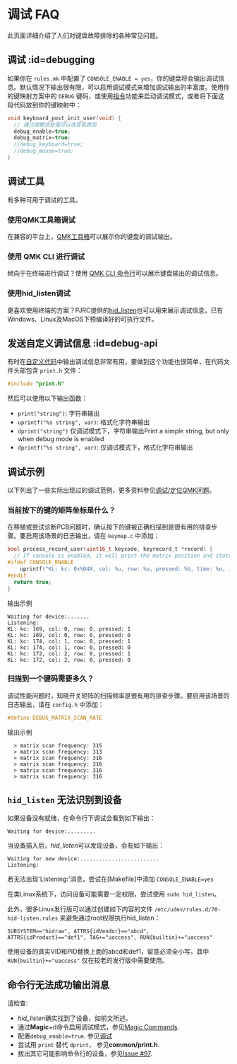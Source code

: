 #  调试 FAQ

<!---
  original document: 0.15.12:docs/faq_debug.md
  git diff 0.15.12 HEAD -- docs/faq_debug.md | cat
-->

此页面详细介绍了人们对键盘故障排除的各种常见问题。

## 调试 :id=debugging

如果你在 `rules.mk` 中配置了 `CONSOLE_ENABLE = yes`，你的键盘将会输出调试信息。默认情况下输出很有限，可以启用调试模式来增加调试输出的丰富度。使用你的键映射方案中的 `DEBUG` 键码，或使用[指令](zh-cn/feature_command.md)功能来启动调试模式，或者将下面这段代码放到你的键映射中：

```c
void keyboard_post_init_user(void) {
  // 通过调整这些值可以改变其表现
  debug_enable=true;
  debug_matrix=true;
  //debug_keyboard=true;
  //debug_mouse=true;
}
```

## 调试工具

有多种可用于调试的工具。

### 使用QMK工具箱调试

在兼容的平台上，[QMK工具箱](https://github.com/qmk/qmk_toolbox)可以展示你的键盘的调试输出。

### 使用 QMK CLI 进行调试

倾向于在终端进行调试？使用 [QMK CLI 命令行](zh-cn/cli_commands.md#qmk-console)可以展示键盘输出的调试信息。

### 使用hid_listen调试

更喜欢使用终端的方案？PJRC提供的[hid_listen](https://www.pjrc.com/teensy/hid_listen.html)也可以用来展示调试信息，已有Windows、Linux及MacOS下预编译好的可执行文件。

## 发送自定义调试信息 :id=debug-api

有时在[自定义代码](zh-cn/custom_quantum_functions.md)中输出调试信息非常有用，要做到这个功能也很简单，在代码文件头部包含 `print.h` 文件：

```c
#include "print.h"
```

然后可以使用以下输出函数：

* `print("string")`: 字符串输出
* `uprintf("%s string", var)`: 格式化字符串输出
* `dprint("string")` 仅调试模式下，字符串输出Print a simple string, but only when debug mode is enabled
* `dprintf("%s string", var)`: 仅调试模式下，格式化字符串输出

## 调试示例

以下列出了一些实际出现过的调试范例，更多资料参见[调试/定位QMK问题](zh-cn/faq_debug.md)。

### 当前按下的键的矩阵坐标是什么？

在移植或尝试诊断PCB问题时，确认按下的键被正确扫描到是很有用的排查步骤。要启用该场景的日志输出，请在 `keymap.c` 中添加：

```c
bool process_record_user(uint16_t keycode, keyrecord_t *record) {
  // If console is enabled, it will print the matrix position and status of each key pressed
#ifdef CONSOLE_ENABLE
    uprintf("KL: kc: 0x%04X, col: %u, row: %u, pressed: %b, time: %u, interrupt: %b, count: %u\n", keycode, record->event.key.col, record->event.key.row, record->event.pressed, record->event.time, record->tap.interrupted, record->tap.count);
#endif 
  return true;
}
```

输出示例
```text
Waiting for device:.......
Listening:
KL: kc: 169, col: 0, row: 0, pressed: 1
KL: kc: 169, col: 0, row: 0, pressed: 0
KL: kc: 174, col: 1, row: 0, pressed: 1
KL: kc: 174, col: 1, row: 0, pressed: 0
KL: kc: 172, col: 2, row: 0, pressed: 1
KL: kc: 172, col: 2, row: 0, pressed: 0
```

### 扫描到一个键码需要多久？

调试性能问题时，知晓开关矩阵的扫描频率是很有用的排查步骤。要启用该场景的日志输出，请在 `config.h` 中添加：

```c
#define DEBUG_MATRIX_SCAN_RATE
```

输出示例
```text
  > matrix scan frequency: 315
  > matrix scan frequency: 313
  > matrix scan frequency: 316
  > matrix scan frequency: 316
  > matrix scan frequency: 316
  > matrix scan frequency: 316
```

## `hid_listen` 无法识别到设备

如果设备没有就绪，在命令行下调试会看到如下输出：

```
Waiting for device:.........
```

当设备插入后，*hid_listen*可以发现设备，会有如下输出：

```
Waiting for new device:.........................
Listening:
```

若无法出现'Listening:'消息，尝试在[Makefile]中添加 `CONSOLE_ENABLE=yes`

在类Linux系统下，访问设备可能需要一定权限，尝试使用 `sudo hid_listen`。

此外，很多Linux发行版可以通过创建如下内容的文件 `/etc/udev/rules.d/70-hid-listen.rules` 来避免通过root权限执行hid_listen：

```
SUBSYSTEM=="hidraw", ATTRS{idVendor}=="abcd", ATTRS{idProduct}=="def1", TAG+="uaccess", RUN{builtin}+="uaccess"
```

使用设备的真实VID和PID替换上面的abcd和def1，留意必须全小写。其中 `RUN{builtin}+="uaccess"` 仅在较老的发行版中需要使用。

## 命令行无法成功输出消息
请检查:
- *hid_listen*确实找到了设备，如前文所述。
- 通过**Magic**+d命令启用调试模式，参见[Magic Commands](https://github.com/tmk/tmk_keyboard#magic-commands).
- 配置`debug_enable=true`. 参见[调试](#debugging)
- 尝试用 `print` 替代 `dprint`， 参见**common/print.h**.
- 拔出其它可能影响命令行的设备，参见[Issue #97](https://github.com/tmk/tmk_keyboard/issues/97).
